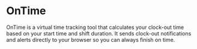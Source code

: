 # OnTime
OnTime is a virtual time tracking tool that calculates your clock-out time based on your start time and shift duration. It sends clock-out notifications and alerts directly to your browser so you can always finish on time.
